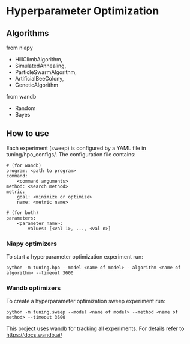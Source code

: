 # Hyperparameter Optimization

## Algorithms

from niapy

- HillClimbAlgorithm,
- SimulatedAnnealing,
- ParticleSwarmAlgorithm,
- ArtificialBeeColony,
- GeneticAlgorithm

from wandb

- Random
- Bayes

## How to use

Each experiment (sweep) is configured by a YAML file in tuning/hpo_configs/. The configuration file contains:

```
# (for wandb)
program: <path to program>
command:
    <command arguments>
method: <search method>
metric:
    goal: <minimize or optimize>
    name: <metric name>

# (for both)
parameters:
    <parameter_name>:
        values: [<val 1>, ..., <val n>]
```

### Niapy optimizers

To start a hyperparameter optimization experiment run:
```
python -m tuning.hpo --model <name of model> --algorithm <name of algorithm> --timeout 3600
```

### Wandb optimizers

To create a hyperparameter optimization sweep experiment run:
```
python -m tuning.sweep --model <name of model> --method <name of method> --timeout 3600
```

This project uses wandb for tracking all experiments. For details refer to https://docs.wandb.ai/


